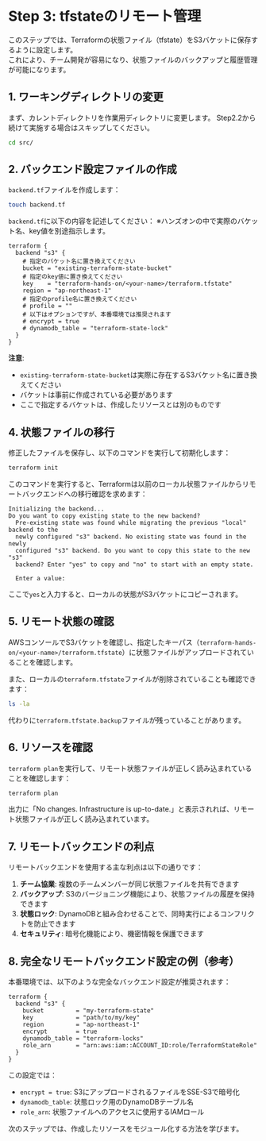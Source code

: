 # Step 3: tfstateのリモート管理

このステップでは、Terraformの状態ファイル（tfstate）をS3バケットに保存するように設定します。  
これにより、チーム開発が容易になり、状態ファイルのバックアップと履歴管理が可能になります。

## 1. ワーキングディレクトリの変更

まず、カレントディレクトリを作業用ディレクトリに変更します。
Step2.2から続けて実施する場合はスキップしてください。

```bash
cd src/
```

## 2. バックエンド設定ファイルの作成

`backend.tf`ファイルを作成します：

```bash
touch backend.tf
```

`backend.tf`に以下の内容を記述してください：
※ハンズオンの中で実際のバケット名、key値を別途指示します。

```hcl
terraform {
  backend "s3" {
    # 指定のバケット名に置き換えてください
    bucket = "existing-terraform-state-bucket"
    # 指定のkey値に置き換えてください
    key    = "terraform-hands-on/<your-name>/terraform.tfstate"
    region = "ap-northeast-1"
    # 指定のprofile名に置き換えてください
    # profile = ""
    # 以下はオプションですが、本番環境では推奨されます
    # encrypt = true
    # dynamodb_table = "terraform-state-lock"
  }
}
```

**注意**: 
- `existing-terraform-state-bucket`は実際に存在するS3バケット名に置き換えてください
- バケットは事前に作成されている必要があります
- ここで指定するバケットは、作成したリソースとは別のものです

## 4. 状態ファイルの移行

修正したファイルを保存し、以下のコマンドを実行して初期化します：

```bash
terraform init
```

このコマンドを実行すると、Terraformは以前のローカル状態ファイルからリモートバックエンドへの移行確認を求めます：

```
Initializing the backend...
Do you want to copy existing state to the new backend?
  Pre-existing state was found while migrating the previous "local" backend to the
  newly configured "s3" backend. No existing state was found in the newly
  configured "s3" backend. Do you want to copy this state to the new "s3"
  backend? Enter "yes" to copy and "no" to start with an empty state.

  Enter a value: 
```

ここで`yes`と入力すると、ローカルの状態がS3バケットにコピーされます。

## 5. リモート状態の確認

AWSコンソールでS3バケットを確認し、指定したキーパス（`terraform-hands-on/<your-name>/terraform.tfstate`）に状態ファイルがアップロードされていることを確認します。

また、ローカルの`terraform.tfstate`ファイルが削除されていることも確認できます：

```bash
ls -la
```

代わりに`terraform.tfstate.backup`ファイルが残っていることがあります。

## 6. リソースを確認

`terraform plan`を実行して、リモート状態ファイルが正しく読み込まれていることを確認します：

```bash
terraform plan
```

出力に「No changes. Infrastructure is up-to-date.」と表示されれば、リモート状態ファイルが正しく読み込まれています。

## 7. リモートバックエンドの利点

リモートバックエンドを使用する主な利点は以下の通りです：

1. **チーム協業**: 複数のチームメンバーが同じ状態ファイルを共有できます
2. **バックアップ**: S3のバージョニング機能により、状態ファイルの履歴を保持できます
3. **状態ロック**: DynamoDBと組み合わせることで、同時実行によるコンフリクトを防止できます
4. **セキュリティ**: 暗号化機能により、機密情報を保護できます

## 8. 完全なリモートバックエンド設定の例（参考）

本番環境では、以下のような完全なバックエンド設定が推奨されます：

```hcl
terraform {
  backend "s3" {
    bucket         = "my-terraform-state"
    key            = "path/to/my/key"
    region         = "ap-northeast-1"
    encrypt        = true
    dynamodb_table = "terraform-locks"
    role_arn       = "arn:aws:iam::ACCOUNT_ID:role/TerraformStateRole"
  }
}
```

この設定では：
- `encrypt = true`: S3にアップロードされるファイルをSSE-S3で暗号化
- `dynamodb_table`: 状態ロック用のDynamoDBテーブル名
- `role_arn`: 状態ファイルへのアクセスに使用するIAMロール

次のステップでは、作成したリソースをモジュール化する方法を学びます。
